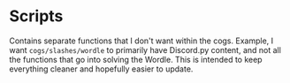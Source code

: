 # Scripts

Contains separate functions that I don't want within the cogs. Example, I want `cogs/slashes/wordle` to primarily
have Discord.py content, and not all the functions that go into solving the Wordle. This is intended to keep
everything cleaner and hopefully easier to update.

